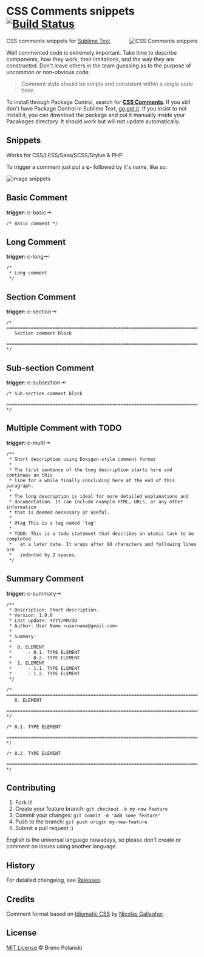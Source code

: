 # CSS Comments snippets [![Build Status](https://travis-ci.org/brenopolanski/css-comments-sublime-snippets.svg?branch=master)](https://travis-ci.org/brenopolanski/css-comments-sublime-snippets)

<img src="https://raw.githubusercontent.com/brenopolanski/css-comments-sublime-snippets/gh-assets/css-comments-snippets.png" alt="CSS Comments snippets" align="right" />

CSS comments snippets for [Sublime Text](http://www.sublimetext.com/).

Well commented code is extremely important. Take time to describe components, how they work, their limitations, and the way they are constructed. Don't leave others in the team guessing as to the purpose of uncommon or non-obvious code.

> Comment style should be simple and consistent within a single code base.

To install through Package Control, search for [**CSS Comments**](https://sublime.wbond.net/packages/CSS%20Comments). If you still don't have Package Control in Sublime Text, [go get it](http://wbond.net/sublime_packages/package_control/installation). If you insist to not install it, you can download the package and put it manually inside your Pacakages directory. It should work but will not update automatically.

## Snippets

Works for CSS/LESS/Sass/SCSS/Stylus & PHP.

To trigger a comment just put a **c-** followed by it's name, like so:

![image snippets](https://raw.githubusercontent.com/brenopolanski/css-comments-sublime-snippets/gh-assets/snippets.gif)

## Basic Comment

**trigger:** c-basic⇥

```
/* Basic comment */
```

## Long Comment

**trigger:** c-long⇥

```
/*
 * Long comment
 */
```

## Section Comment

**trigger:** c-section⇥

```
/* ==========================================================================
   Section comment block
   ========================================================================== */
```

## Sub-section Comment

**trigger:** c-subsection⇥

```
/* Sub-section comment block
   ========================================================================== */
```

## Multiple Comment with TODO

**trigger:** c-multi⇥

```
/**
 * Short description using Doxygen-style comment format
 *
 * The first sentence of the long description starts here and continues on this
 * line for a while finally concluding here at the end of this paragraph.
 *
 * The long description is ideal for more detailed explanations and
 * documentation. It can include example HTML, URLs, or any other information
 * that is deemed necessary or useful.
 *
 * @tag This is a tag named 'tag'
 *
 * TODO: This is a todo statement that describes an atomic task to be completed
 *   at a later date. It wraps after 80 characters and following lines are
 *   indented by 2 spaces.
 */
```

## Summary Comment

**trigger:** c-summary⇥

```
/**
 * Description: Short description.
 * Version: 1.0.0
 * Last update: YYYY/MM/DD
 * Author: User Name <username@gmail.com>
 *
 * Summary:
 *
 *	0. ELEMENT
 *		- 0.1. TYPE ELEMENT
 *		- 0.2. TYPE ELEMENT
 *	1. ELEMENT
 *		- 1.1. TYPE ELEMENT
 *		- 1.2. TYPE ELEMENT
 */

/* ==========================================================================
   0. ELEMENT
   ========================================================================== */

/* 0.1. TYPE ELEMENT
   ========================================================================== */

/* 0.2. TYPE ELEMENT
   ========================================================================== */
```

## Contributing

1. Fork it!
2. Create your feature branch: `git checkout -b my-new-feature`
3. Commit your changes: `git commit -m "Add some feature"`
4. Push to the branch: `git push origin my-new-feature`
5. Submit a pull request  :)

English is the universal language nowadays, so please don't create or comment on issues using another language.

## History

For detailed changelog, see [Releases](https://github.com/brenopolanski/css-comments-sublime-snippets/releases).

## Credits

Comment format based on [Idiomatic CSS](https://github.com/necolas/idiomatic-css) by [Nicolas Gallagher](https://github.com/necolas).

## License

[MIT License](http://brenopolanski.mit-license.org/) © Breno Polanski
